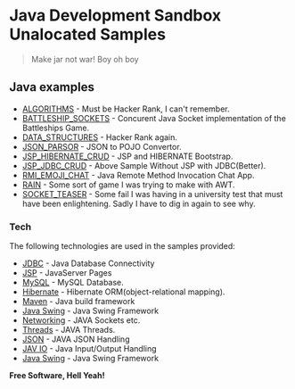# Java Development Sandbox Unalocated Samples

> Make jar not war! Boy oh boy

## Java examples

- [ALGORITHMS](https://github.com/LeadShuriken/java-sandbox/tree/master/Algorithms) - Must be Hacker Rank, I can't remember.
- [BATTLESHIP_SOCKETS](https://github.com/LeadShuriken/java-sandbox/tree/master/BATTLESHIP_SOCKETS) - Concurent Java Socket implementation of the Battleships Game.
- [DATA_STRUCTURES](https://github.com/LeadShuriken/java-sandbox/tree/master/DATA_STRUCTURES) - Hacker Rank again.
- [JSON_PARSOR](https://github.com/LeadShuriken/java-sandbox/tree/master/JSON_PARSOR) - JSON to POJO Convertor.
- [JSP_HIBERNATE_CRUD](https://github.com/LeadShuriken/java-sandbox/tree/master/JSP_HIBERNATE_CRUD) - JSP and HIBERNATE Bootstrap.
- [JSP_JDBC_CRUD](https://github.com/LeadShuriken/java-sandbox/tree/master/JSP_JDBC_CRUD) - Above Sample Without JSP with JDBC(Better).
- [RMI_EMOJI_CHAT](https://github.com/LeadShuriken/java-sandbox/tree/master/RMI_EMOJI_CHAT) - Java Remote Method Invocation Chat App.
- [RAIN](https://github.com/LeadShuriken/java-sandbox/blob/master/Rain/src/rain/Rain.java) - Some sort of game I was trying to make with AWT.
- [SOCKET_TEASER](https://github.com/LeadShuriken/java-sandbox/tree/master/SOCKET_TEASER) - Some fail I was having in a university test that must have been enlightening. Sadly I have to dig in again to see why.

### Tech

The following technologies are used in the samples provided:

* [JDBC](https://en.wikipedia.org/wiki/Java_Database_Connectivity) - Java Database Connectivity
* [JSP](https://en.wikipedia.org/wiki/JavaServer_Pages) - JavaServer Pages
* [MySQL](https://www.mysql.com/) - MySQL Database.
* [Hibernate](http://hibernate.org/) - Hibernate ORM(object-relational mapping).
* [Maven](https://maven.apache.org/what-is-maven.html) - Java build framework
* [Java Swing](https://en.wikipedia.org/wiki/Swing_(Java)) - Java Swing Framework
* [Networking](https://docs.oracle.com/javase/8/docs/technotes/guides/net/) - JAVA Sockets etc.
* [Threads](https://docs.oracle.com/javase/7/docs/api/java/lang/Thread.html) - JAVA Threads.
* [JSON](http://www.json.org/) - JAVA JSON Handling
* [JAV IO](https://docs.oracle.com/javase/7/docs/api/java/io/package-summary.html) - Java Input/Output Handling
* [Java Swing](https://en.wikipedia.org/wiki/Swing_(Java)) - Java Swing Framework

**Free Software, Hell Yeah!**
